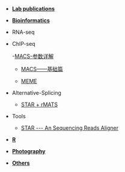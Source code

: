 * **[Lab publications](https://otnew.github.io/Blog/#/BLOG/LabPublications/LabPublications_Outline)**

* **[Bioinformatics](https://otnew.github.io/Blog/#/BLOG/Bioinformatics/Bioinformatics_Outline)**
 * RNA-seq
 * ChIP-seq
 
	-[MACS-参数详解](BLOG/Bioinformatics/ChIP-seq/20200627_1.md)
	
	- [MACS——基础篇](BLOG/Bioinformatics/ChIPseq/20200626_1.md)
	
	- [MEME](BLOG/Bioinformatics/ChIPseq/20200625_1.md)
 * Alternative-Splicing
	- [STAR + rMATS](BLOG/Bioinformatics/AS/20200616_1.md)
 * Tools
	- [STAR --- An Sequencing Reads Aligner](BLOG/Bioinformatics/Tools/20200616_1.md)
  
* **[R](https://otnew.github.io/Blog/#/BLOG/R/R_Outline)**

* **[Photography](https://otnew.github.io/Blog/#/BLOG/Photography/Photography_Outline)**
  
* **[Others](https://otnew.github.io/Blog/#/BLOG/Others/Others_Outline)**

